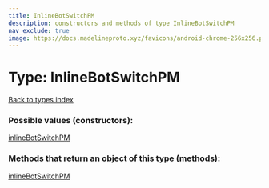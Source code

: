 ```yaml
---
title: InlineBotSwitchPM
description: constructors and methods of type InlineBotSwitchPM
nav_exclude: true
image: https://docs.madelineproto.xyz/favicons/android-chrome-256x256.png
---
```

# Type: InlineBotSwitchPM
[Back to types index](index.md)



### Possible values (constructors):

[inlineBotSwitchPM](/API_docs/constructors/inlineBotSwitchPM.md)  



### Methods that return an object of this type (methods):



[inlineBotSwitchPM](/API_docs/constructors/inlineBotSwitchPM.md)  

